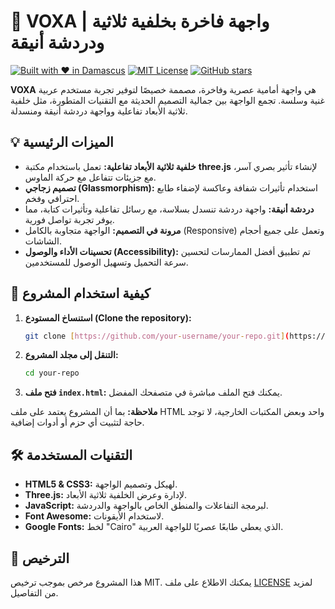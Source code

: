 # 🌟 VOXA | واجهة فاخرة بخلفية ثلاثية ودردشة أنيقة 

[![Built with ❤️ in Damascus](https://img.shields.io/badge/Made%20in-Damascus-blue.svg?style=flat&logo=Damascus&labelColor=333&color=8b5cf6)](https://github.com/your-username)
[![MIT License](https://img.shields.io/github/license/username/repo?color=22d3ee)](https://github.com/your-username/your-repo/blob/main/LICENSE)
[![GitHub stars](https://img.shields.io/github/stars/username/repo?style=social)](https://github.com/your-username/your-repo/stargazers)

**VOXA** هي واجهة أمامية عصرية وفاخرة، مصممة خصيصًا لتوفير تجربة مستخدم عربية غنية وسلسة. تجمع الواجهة بين جمالية التصميم الحديثة مع التقنيات المتطورة، مثل خلفية ثلاثية الأبعاد تفاعلية وواجهة دردشة أنيقة ومنسدلة.



## 💡 الميزات الرئيسية

* **خلفية ثلاثية الأبعاد تفاعلية:** تعمل باستخدام مكتبة **three.js** لإنشاء تأثير بصري آسر، مع جزيئات تتفاعل مع حركة الماوس.
* **تصميم زجاجي (Glassmorphism):** استخدام تأثيرات شفافة وعاكسة لإضفاء طابع احترافي وفخم.
* **دردشة أنيقة:** واجهة دردشة تنسدل بسلاسة، مع رسائل تفاعلية وتأثيرات كتابة، مما يوفر تجربة تواصل فورية.
* **مرونة في التصميم:** الواجهة متجاوبة بالكامل (Responsive) وتعمل على جميع أحجام الشاشات.
* **تحسينات الأداء والوصول (Accessibility):** تم تطبيق أفضل الممارسات لتحسين سرعة التحميل وتسهيل الوصول للمستخدمين.

## 🚀 كيفية استخدام المشروع

1.  **استنساخ المستودع (Clone the repository):**
    ```bash
    git clone [https://github.com/your-username/your-repo.git](https://github.com/your-username/your-repo.git)
    ```
2.  **التنقل إلى مجلد المشروع:**
    ```bash
    cd your-repo
    ```
3.  **فتح ملف `index.html`:**
    يمكنك فتح الملف مباشرة في متصفحك المفضل.

**ملاحظة:** بما أن المشروع يعتمد على ملف HTML واحد وبعض المكتبات الخارجية، لا توجد حاجة لتثبيت أي حزم أو أدوات إضافية.

## 🛠️ التقنيات المستخدمة

* **HTML5 & CSS3:** لهيكل وتصميم الواجهة.
* **Three.js:** لإدارة وعرض الخلفية ثلاثية الأبعاد.
* **JavaScript:** لبرمجة التفاعلات والمنطق الخاص بالواجهة والدردشة.
* **Font Awesome:** لاستخدام الأيقونات.
* **Google Fonts:** لخط "Cairo" الذي يعطي طابعًا عصريًا للواجهة العربية.

## 📝 الترخيص

هذا المشروع مرخص بموجب ترخيص MIT. يمكنك الاطلاع على ملف [LICENSE](LICENSE) لمزيد من التفاصيل.

